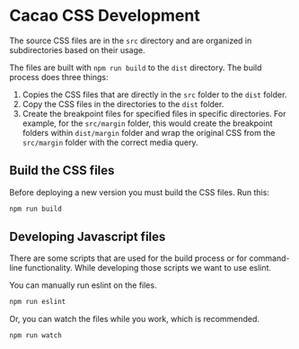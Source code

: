 ---
---

# Cacao CSS Development

The source CSS files are in the `src` directory and are organized in subdirectories based on their usage.

The files are built with `npm run build` to the `dist` directory. The build process does three things:

1. Copies the CSS files that are directly in the `src` folder to the `dist` folder.
2. Copy the CSS files in the directories to the `dist` folder.
3. Create the breakpoint files for specified files in specific directories. For example, for the `src/margin` folder, this would create the breakpoint folders within `dist/margin` folder and wrap the original CSS from the `src/margin` folder with the correct media query.

## Build the CSS files

Before deploying a new version you must build the CSS files. Run this:

```bash
npm run build
```

## Developing Javascript files

There are some scripts that are used for the build process or for command-line functionality. While developing those scripts we want to use eslint.

You can manually run eslint on the files.

```bash
npm run eslint
```

Or, you can watch the files while you work, which is recommended.

```bash
npm run watch
```
